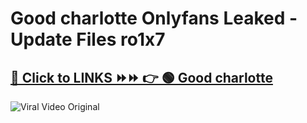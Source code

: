 
 # Good charlotte Onlyfans Leaked - Update Files ro1x7

## <h2><a href="https://clipsfans.com/Good_charlotte&ref=git">🔗 Click to LINKS ⏩⏩ 👉 🟢 Good charlotte </a></h2>

<a href="https://clipsfans.com/Good_charlotte&ref=git" rel="nofollow" data-target="animated-image.originalLink"><img src="https://i.ibb.co.com/xMMVF88/686577567.gif" alt="Viral Video Original" style="max-width: 100%; display: inline-block;" data-target="animated-image.originalImage"></a>

